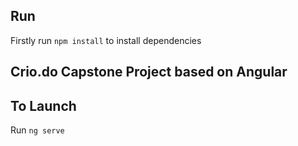 ## Run 
Firstly run ` npm install ` to install dependencies

## Crio.do Capstone Project based on Angular

## To Launch
Run ` ng serve `
